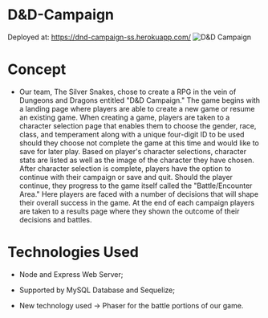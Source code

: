 # D&D-Campaign 
Deployed at: https://dnd-campaign-ss.herokuapp.com/
<img src="https://i.imgur.com/24D2lug.png" alt="D&D Campaign">

# Concept

* Our team, The Silver Snakes, chose to create a RPG in the vein of Dungeons and Dragons entitled "D&D Campaign."  The game begins with a landing page where players are able to create a new game or resume an existing game. When creating a game, players are taken to a character selection page that enables them to choose the gender, race, class, and temperament along with a unique four-digit ID to be used should they choose not complete the game at this time and would like to save for later play. Based on player's character selections, character stats are listed as well as the image of the character they have chosen.  After character selection is complete, players have the option to continue with their campaign or save and quit.  Should the player continue, they progress to the game itself called the "Battle/Encounter Area."  Here players are faced with a number of decisions that will shape their overall success in the game.  At the end of each campaign players are taken to a results page where they shown the outcome of their decisions and battles.

# Technologies Used

* Node and Express Web Server;

* Supported by MySQL Database and Sequelize;

* New technology used -> Phaser for the battle portions of our game.
